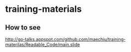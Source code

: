 # training-materials

## How to see
http://go-talks.appspot.com/github.com/maechiu/training-materilas/Readable_Code/main.slide

